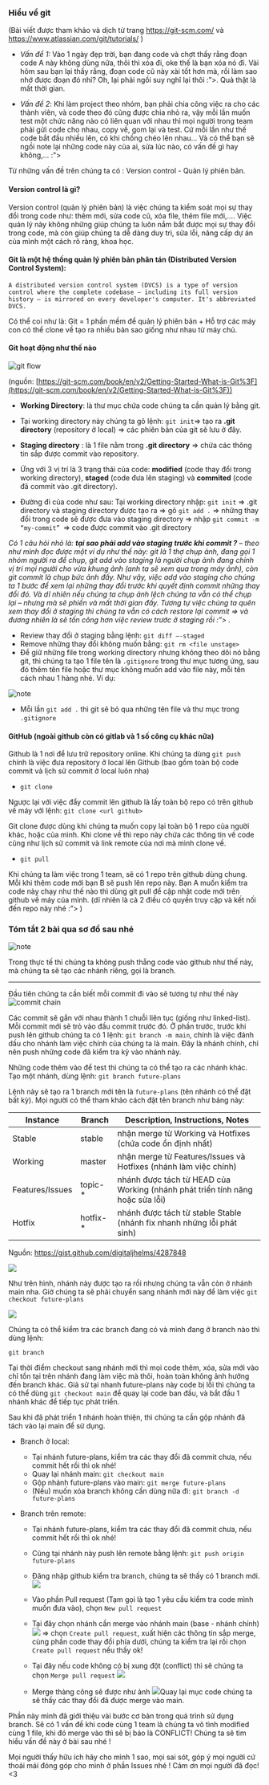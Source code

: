 
### Hiểu về git

(Bài viết được tham khảo và dịch từ trang https://git-scm.com/ và https://www.atlassian.com/git/tutorials/ )

+ *Vấn đề 1:*  Vào 1 ngày đẹp trời, bạn đang code và chợt thấy rằng đoạn code A này không dùng nữa, thôi thì xóa đi, oke thế là bạn xóa nó đi. Vài hôm sau bạn lại thấy rằng, đoạn code cũ này xài tốt hơn mà, rồi làm sao nhớ được đoạn đó nhỉ? Oh, lại phải ngồi suy nghĩ lại thôi :”>. Quả thật là mất thời gian.

+ *Vấn đề 2*: Khi làm project theo nhóm, bạn phải chia công việc ra cho các thành viên, và code theo đó cũng được chia nhỏ ra, vậy mỗi lần muốn test một chức năng nào có liên quan với nhau thì mọi người trong team phải gửi code cho nhau, copy về, gom lại và test. Cứ mỗi lần như thế code bắt đầu nhiều lên, có khi chồng chéo lên nhau… Và có thể bạn sẽ ngồi note lại những code này của ai, sửa lúc nào, có vấn đề gì hay không,... :">

Từ những vấn đề trên chúng ta có : Version control - Quản lý phiên bản.

#### Version control là gì?

Version control (quản lý phiên bản) là việc chúng ta kiểm soát mọi sự thay đổi trong code như: thêm mới, sửa code cũ, xóa file, thêm file mới,…. Việc quản lý này không những giúp chúng ta luôn nắm bắt được mọi sự thay đổi trong code, mà còn giúp chúng ta dễ dàng duy trì, sửa lỗi, nâng cấp dự án của mình  một cách rõ ràng, khoa học.

#### Git là một hệ thống quản lý phiên bản phân tán (Distributed Version Control System):

```A distributed version control system (DVCS) is a type of version control where the complete codebase — including its full version history — is mirrored on every developer's computer. It's abbreviated DVCS.```

Có  thể coi như là: Git = 1 phần mềm để quản lý phiên bản + Hỗ trợ các máy con có thể clone về tạo ra nhiều bản sao giống như nhau từ máy chủ.

#### Git hoạt động như thế nào

![git flow](/lecture02/gitflow.png)

(nguồn: [https://git-scm.com/book/en/v2/Getting-Started-What-is-Git%3F](https://git-scm.com/book/en/v2/Getting-Started-What-is-Git%3F))

+ **Working Directory**: là thư mục chứa code chúng ta cần quản lý bằng git.

+ Tại working directory này chúng ta gõ lệnh: ```git init```=> tạo ra **.git directory**
 (repository ở local) => các phiên bản của git sẽ lưu ở đây.

+ **Staging directory** : là 1 file nằm trong **.git directory** => chứa các thông tin sắp được commit vào repository.

+ Ứng với 3 vị trí là 3 trạng thái của code: **modified** (code thay đổi trong working directory), **staged** (code đưa lên staging) và **commited** (code đã commit vào .git directory).

+ Đường đi của code như sau:  Tại working directory nhập: ```git init``` => .git directory và staging directory được tạo ra => gõ ```git add .``` => những thay đổi trong code sẽ được đưa vào staging directory => nhập ```git commit -m “my-commit” ```=> code được commit vào .git directory

*Có 1 câu hỏi nhỏ là: **tại sao phải add vào staging trước khi commit ?** – theo như mình đọc được một ví dụ như thế này: git là 1 thợ chụp ảnh, đang gọi 1 nhóm người ra để chụp, git add vào staging là người chụp ảnh đang chỉnh vị trí mọi người cho vừa khung ảnh (anh ta sẽ xem qua trong máy ảnh), còn git commit là chụp bức ảnh đấy. Như vậy, việc add vào staging cho chúng ta 1 bước để xem lại những thay đổi trước khi quyết định commit những thay đổi đó. Và dĩ nhiên nếu chúng ta chụp ảnh lệch chúng ta vẫn có thể chụp lại – nhưng mà sẽ phiền và mất thời gian đấy. Tương tự việc chúng ta quên xem thay đổi ở staging thì chúng ta vẫn có cách restore lại commit => và đương nhiên là sẽ tốn công hơn việc review trước ở staging rồi :”> .*

* Review thay đổi ở staging bằng lệnh: ```git diff –-staged```
* Remove những thay đổi không muốn bằng: ```git rm <file unstage>``` 
* Để giữ những file trong working directory nhưng không theo dõi nó bằng git, thì chúng ta tạo 1 file tên là ```.gitignore``` trong thư mục tương ứng, sau đó thêm tên file hoặc thư mục không muốn add vào file này, mỗi tên cách nhau 1 hàng nhé. Ví dụ:

![note](/lecture02/gitignore.png)

* Mỗi lần ```git add .``` thì git sẽ bỏ qua những tên file và thư mục trong ```.gitignore```

#### GitHub (ngoài github còn có gitlab và 1 số công cụ khác nữa)

Github là 1 nơi để lưu trữ repository online. Khi chúng ta dùng ```git push``` chính là việc đưa repository ở local lên Github (bao gồm toàn bộ code commit và lịch sử commit ở local luôn nha)

+ ```git clone```

Ngược lại với việc đẩy commit lên github là lấy toàn bộ repo có trên github về máy với lệnh:
```git clone <url github>```

Git clone được dùng khi chúng ta muốn copy lại toàn bộ 1 repo của người khác, hoặc của mình. Khi clone về thì repo này chứa các thông tin về code cũng như lịch sử commit và link remote của nơi mà mình clone về.

+ ```git pull```

Khi chúng ta làm việc trong 1 team, sẽ có 1 repo trên github dùng chung. Mỗi khi thêm code mới bạn B sẽ push lên repo này. Bạn A muốn kiểm tra code này chạy như thế nào thì dùng git pull để cập nhật code mới trên github về máy của mình. (dĩ nhiên là cả 2 điều có quyền truy cập và kết nối đến repo này nhé :”> )

### Tóm tắt 2 bài qua sơ đồ sau nhé

![note](/lecture02/github.svg)

Trong thực tế thì chúng ta không push thẳng code vào github như thế này, mà chúng ta sẽ tạo các nhánh riêng, gọi là branch.

***********

Đầu tiên chúng ta cần biết mỗi commit đi vào sẽ tương tự như thế này
![commit chain](/lecture02/git-commit-chain.png)

Các commit sẽ gắn với nhau thành 1 chuỗi liên tục (giống như linked-list). Mỗi commit mới sẽ trỏ vào đầu commit trước đó. Ở phần trước, trước khi push lên github chúng ta có 1 lệnh:
``git branch -m main``, chính là việc đánh dấu cho nhánh làm việc chính của chúng ta là main. Đây là nhánh chính, chỉ nên push những code đã kiểm tra kỹ vào nhánh này.

Những code thêm vào để test thì chúng ta có thể tạo ra các nhánh khác. Tạo một nhánh, dùng lệnh:  ```git branch future-plans```

Lệnh này sẽ tạo ra 1 branch mới tên là ```future-plans``` (tên nhánh có thể đặt bất kỳ). Mọi người có thể tham khảo cách đặt tên branch như bảng này:

<table>
  <thead>
    <tr>
      <th>Instance</th>
      <th>Branch</th>
      <th>Description, Instructions, Notes</th>
    </tr>
  </thead>
  <tbody>
    <tr>
      <td>Stable</td>
      <td>stable</td>
      <td>nhận merge từ Working và Hotfixes (chứa code ổn định nhất)</td>
    </tr>
    <tr>
      <td>Working</td>
      <td>master</td>
      <td>nhận merge từ Features/Issues và Hotfixes (nhánh làm việc chính)</td>
    </tr>
    <tr>
      <td>Features/Issues</td>
      <td>topic-*</td>
      <td>nhánh được tách từ HEAD của Working (nhánh phát triển tính năng hoặc sửa lỗi)</td>
    </tr>
    <tr>
      <td>Hotfix</td>
      <td>hotfix-*</td>
      <td>nhánh được tách từ stable Stable (nhánh fix nhanh những lỗi phát sinh)</td>
    </tr>
  </tbody>
</table>

Nguồn: https://gist.github.com/digitaljhelms/4287848


![](/lecture02/git-branch-01.png)

Như trên hình, nhánh này được tạo ra rồi nhưng chúng ta vẫn còn ở nhánh main nha. Giờ chúng ta sẽ phải chuyển sang nhánh mới này để làm việc
```git checkout future-plans```

![](/lecture02/git-branch-02.png)

Chúng ta có thể kiểm tra các branch đang có và mình đang ở branch nào thì dùng lệnh:

```git branch```

Tại thời điểm checkout sang nhánh mới thì mọi code thêm, xóa, sửa mới vào chỉ tồn tại trên nhánh đang làm việc mà thôi, hoàn toàn không ảnh hưởng đến branch khác.
Giả sử tại nhanh future-plans này code bị lỗi thì chúng ta có thể dùng ```git checkout main``` để quay lại code ban đầu, và bắt đầu 1 nhánh khác để tiếp tục phát triển.

Sau khi đã phát triển 1 nhánh hoàn thiện, thì chúng ta cần gộp nhánh đã tách vào lại main để sử dụng.
+ Branch ở local:
 
	* Tại nhánh future-plans, kiểm tra các thay đổi đã commit chưa, nếu commit hết rồi thì ok nhé!
	* Quay lại nhánh main: ``git checkout main``
	* Gộp nhánh future-plans vào main: ``git merge future-plans``
	* (Nếu) muốn xóa branch không cần dùng nữa đi: ``git branch -d future-plans``
+ Branch trên remote:
	* Tại nhánh future-plans, kiểm tra các thay đổi đã commit chưa, nếu commit hết rồi thì ok nhé!
	* Cũng tại nhánh này push lên remote bằng lệnh: ``git push origin future-plans``
	* Đăng nhập github kiểm tra branch, chúng ta sẽ thấy có 1 branch mới.    
![](/lecture02/github-branch-1.png)

    * Vào phần Pull request (Tạm gọi là tạo 1 yêu cầu kiểm tra code mình muốn đưa vào), chọn ``New pull request`` 
	* Tại đây chọn nhánh cần merge vào nhánh main (base - nhánh chính) ![](/lecture02/github-branch-3.png) => chọn ``Create pull request``, xuất hiện các thông tin sắp merge, cùng phần code thay đổi phía dưới, chúng ta kiểm tra lại rồi chọn ``Create pull request`` nếu thấy ok!
	* Tại đây nếu code không có bị xung đột (conflict) thì sẽ chúng ta chọn ``Merge pull request`` ![](/lecture02/github-branch-4.png)
	* Merge thàng công sẽ được như ảnh ![](/lecture02/github-branch-5.png)Quay lại mục code chúng ta sẽ thấy các thay đổi đã được merge vào main.
  

Phần này mình đã giới thiệu vài bước cơ bản trong quá trình sử dụng branch. Sẽ có 1 vấn đề khi code cùng 1 team là chúng ta vô tình modified cùng 1 file, khi đó merge vào thì sẽ bị báo là CONFLICT! Chúng ta sẽ tìm hiểu vấn đề này ở bài sau nhé !

Mọi người thấy hữu ích hãy cho mình 1 sao, mọi sai sót, góp ý mọi người cứ thoải mái đóng góp cho mình ở phần Issues nhé ! Cảm ơn mọi người đã đọc! <3